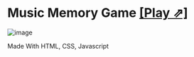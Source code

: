 # Music Memory Game [[Play ⇗]](https://mrsouheil.github.io/4F-Music-Memory-Game/)
![image](https://github.com/MrSouheil/4F-Music-Memory-Game/assets/68443374/7dc0387b-0a29-40c8-9c85-5d6631621e66)

Made With HTML, CSS, Javascript
